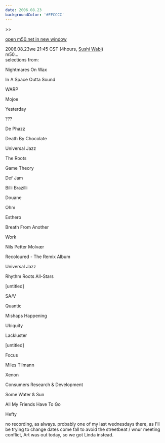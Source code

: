```yaml
---
date: 2006.08.23
backgroundColor: '#FFCCCC'
---
```


\>>

[open m50.net in new window](http://m50.net/)

2006.08.23we 21:45 CST (4hours, [Sushi Wabi](http://www.sushiwabi.com/))  
m50...  
selections from:

Nightmares On Wax

In A Space Outta Sound

WARP

Mojoe

Yesterday

???

De Phazz

Death By Chocolate

Universal Jazz

The Roots

Game Theory

Def Jam

Billi Brazilli

Douane

Ohm

Esthero

Breath From Another

Work

Nils Petter Molvær

Recoloured - The Remix Album

Universal Jazz

Rhythm Roots All-Stars

\[untitled\]

SA/V

Quantic

Mishaps Happening

Ubiquity

Lackluster

\[untitled\]

Focus

Miles Tilmann

Xenon

Consumers Research & Development

Some Water & Sun

All My Friends Have To Go

Hefty

no recording, as always. probably one of my last wednesdays there, as I'll be trying to change dates come fall to avoid the streetbeat / wnur meeting conflict, Art was out today, so we got Linda instead.